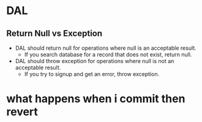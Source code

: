 # DAL

## Return Null vs Exception

- DAL should return null for operations where null is an acceptable result.
    - If you search database for a record that does not exist, return null.
- DAL should throw exception for operations where null is not an acceptable result.
    - If you try to signup and get an error, throw exception.

# what happens when i commit then revert

